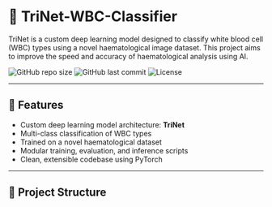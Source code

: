 # 🧬 TriNet-WBC-Classifier

TriNet is a custom deep learning model designed to classify white blood cell (WBC) types using a novel haematological image dataset. This project aims to improve the speed and accuracy of haematological analysis using AI.

![GitHub repo size](https://img.shields.io/github/repo-size/Anujk-21/TriNet-WBC-Classifier)
![GitHub last commit](https://img.shields.io/github/last-commit/Anujk-21/TriNet-WBC-Classifier)
![License](https://img.shields.io/github/license/Anujk-21/TriNet-WBC-Classifier)

---

## 📌 Features

- Custom deep learning model architecture: **TriNet**
- Multi-class classification of WBC types
- Trained on a novel haematological dataset
- Modular training, evaluation, and inference scripts
- Clean, extensible codebase using PyTorch

---

## 📁 Project Structure

